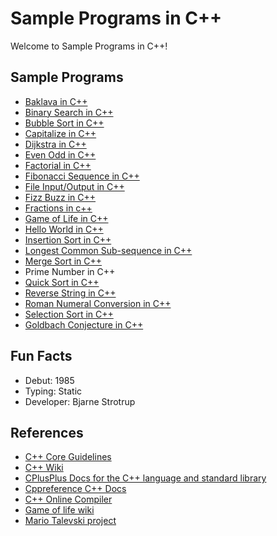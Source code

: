 # Sample Programs in C++

Welcome to Sample Programs in C++!

## Sample Programs

- [Baklava in C++](https://github.com/TheRenegadeCoder/sample-programs/issues/1233)
- [Binary Search in C++](https://github.com/TheRenegadeCoder/sample-programs/tree/master/archive/c/c-plus-plus)
- [Bubble Sort in C++](https://github.com/TheRenegadeCoder/sample-programs/issues/1135)
- [Capitalize in C++](https://github.com/TheRenegadeCoder/sample-programs/issues/1234)
- [Dijkstra in C++](https://github.com/TheRenegadeCoder/sample-programs/issues/1796)
- [Even Odd in C++](https://sample-programs.therenegadecoder.com/projects/even-odd/)
- [Factorial in C++](https://github.com/TheRenegadeCoder/sample-programs/issues/1237)
- [Fibonacci Sequence in C++](https://github.com/TheRenegadeCoder/sample-programs/issues/496)
- [File Input/Output in C++](https://therenegadecoder.com/code/file-io-in-c-plus-plus/)
- [Fizz Buzz in C++](https://github.com/TheRenegadeCoder/sample-programs/issues/1238)
- [Fractions in c++](https://github.com/TheRenegadeCoder/sample-programs/tree/master/archive/c/c-plus-plus/)
- [Game of Life in C++](https://github.com/TheRenegadeCoder/sample-programs/issues/1239)
- [Hello World in C++](https://therenegadecoder.com/code/hello-world-in-c-plus-plus/)
- [Insertion Sort in C++](https://github.com/TheRenegadeCoder/sample-programs/issues/1240)
- [Longest Common Sub-sequence in C++](https://github.com/TheRenegadeCoder/sample-programs/issues/1262)
- [Merge Sort in C++](https://github.com/TheRenegadeCoder/sample-programs/tree/master/archive/c/c-plus-plus)
- Prime Number in C++
- [Quick Sort in C++](https://github.com/TheRenegadeCoder/sample-programs/issues/1848)
- [Reverse String in C++](https://github.com/TheRenegadeCoder/sample-programs/issues/419)
- [Roman Numeral Conversion in C++](https://github.com/TheRenegadeCoder/sample-programs/tree/master/archive/c/c-plus-plus)
- [Selection Sort in C++](https://github.com/TheRenegadeCoder/sample-programs/issues/1683)
- [Goldbach Conjecture in C++](https://github.com/TheRenegadeCoder/sample-programs/blob/master/archive/c/c-plus-plus/goldbach-conjecture.cpp)

## Fun Facts

- Debut: 1985
- Typing: Static
- Developer: Bjarne Strotrup

## References

- [C++ Core Guidelines](http://isocpp.github.io/CppCoreGuidelines/CppCoreGuidelines)
- [C++ Wiki](https://en.wikipedia.org/wiki/C%2B%2B)
- [CPlusPlus Docs for the C++ language and standard library](http://www.cplusplus.com/)
- [Cppreference C++ Docs](https://en.cppreference.com/w/cpp)
- [C++ Online Compiler](http://cpp.sh/)
- [Game of life wiki](https://en.wikipedia.org/wiki/Conway%27s_Game_of_Life)
- [Mario Talevski project](https://github.com/MarioTalevski/game-of-life)
